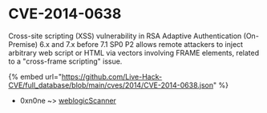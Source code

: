 # CVE-2014-0638

Cross-site scripting (XSS) vulnerability in RSA Adaptive Authentication (On-Premise) 6.x and 7.x before 7.1 SP0 P2 allows remote attackers to inject arbitrary web script or HTML via vectors involving FRAME elements, related to a "cross-frame scripting" issue.

{% embed url="https://github.com/Live-Hack-CVE/full_database/blob/main/cves/2014/CVE-2014-0638.json" %}


* 0xn0ne ~> [weblogicScanner](https://zeste.alice-snow.ru/2014/database/cve-2014-0638/weblogicscanner-0xn0ne)